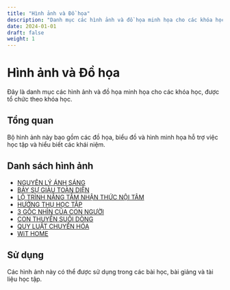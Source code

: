 ```yaml
---
title: "Hình ảnh và Đồ họa"
description: "Danh mục các hình ảnh và đồ họa minh họa cho các khóa học"
date: 2024-01-01
draft: false
weight: 1
---
```


# Hình ảnh và Đồ họa

Đây là danh mục các hình ảnh và đồ họa minh họa cho các khóa học, được tổ chức theo khóa học.

## Tổng quan

Bộ hình ảnh này bao gồm các đồ họa, biểu đồ và hình minh họa hỗ trợ việc học tập và hiểu biết các khái niệm.

## Danh sách hình ảnh

- [NGUYÊN LÝ ÁNH SÁNG](nguyên-lý-ánh-sáng)
- [BẢY SỰ GIÀU TOÀN DIỆN](bay-su-giau-toan-dien)
- [LỘ TRÌNH NÂNG TẦM NHẬN THỨC NỘI TÂM](lộ-trình-nâng-tầm-nhận-thức-nội-tâm)
- [HƯỞNG THỤ HỌC TẬP](hưởng-thụ-học-tập)
- [3 GỐC NHÌN CỦA CON NGƯỜI](3-gốc-nhìn-của-con-người)
- [CON THUYỀN SUÔI DÒNG](con-thuyền-suôi-dòng)
- [QUY LUẬT CHUYỂN HÓA](quy-luật-chuyển-hóa)
- [WiT HOME](wit-home)

## Sử dụng

Các hình ảnh này có thể được sử dụng trong các bài học, bài giảng và tài liệu học tập.
